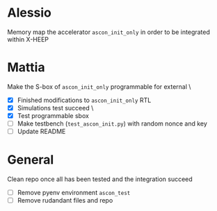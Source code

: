 # Alessio
Memory map the accelerator `ascon_init_only` in order to be integrated within X-HEEP

# Mattia 
Make the S-box of `ascon_init_only` programmable for external \
- [x] Finished modifications to `ascon_init_only` RTL 
- [x] Simulations test succeed  \
- [x] Test programmable sbox 
- [ ] Make testbench (`test_ascon_init.py`) with random nonce and key
- [ ] Update README

# General
Clean repo once all has been tested and the integration succeed
- [ ] Remove pyenv environment `ascon_test`
- [ ] Remove rudandant files and repo
